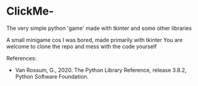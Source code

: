 # ClickMe-
The very simple python 'game' made with tkinter and some other libraries

A small minigame cos I was bored, made primarily with tkinter
You are welcome to clone the repo and mess with the code yourself 


References:
- Van Rossum, G., 2020. The Python Library Reference, release 3.8.2, Python Software Foundation.
